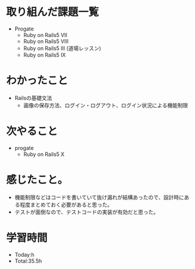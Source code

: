 # 取り組んだ課題一覧
- Progate
  - Ruby on Rails5 VII
  - Ruby on Rails5 VIII
  - Ruby on Rails5 III (道場レッスン)
  - Ruby on Rails5 IX

# わかったこと
- Railsの基礎文法
  - 画像の保存方法、ログイン・ログアウト、ログイン状況による機能制限

# 次やること
- progate
  - Ruby on Rails5 X 

# 感じたこと。
- 機能制限などはコードを書いていて抜け漏れが結構あったので、設計時にある程度まとめておく必要があると思った。
- テストが面倒なので、テストコードの実装が有効だと思った。

# 学習時間
- Today:h
- Total:35.5h
